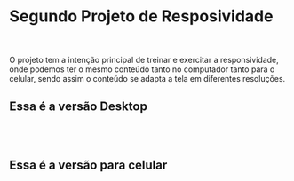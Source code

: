 <h1>Segundo Projeto de Resposividade</h1>
<br>
<br>
O projeto tem a intenção principal de treinar e exercitar a responsividade, onde podemos ter o mesmo conteúdo tanto no computador tanto para o celular, sendo assim o conteúdo se adapta a tela em diferentes resoluções.
<br>
<h2>Essa é a versão Desktop</h2> 
<br>
<img src=""/>
<br>
<br>
<h2>Essa é a versão para celular</h2>
<br>
<img src=""/>

